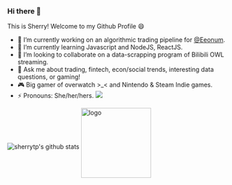 ### Hi there 👋
This is Sherry! Welcome to my Github Profile 😄

- 🔭 I’m currently working on an algorithmic trading pipeline for [@Eeonum](https://github.com/Eeonum). 
- 🌱 I’m currently learning Javascript and NodeJS, ReactJS. 
- 👯 I’m looking to collaborate on a data-scrapping program of Bilibili OWL streaming. 
- 💬 Ask me about trading, fintech, econ/social trends, interesting data questions, or gaming! 
- 🎮 Big gamer of overwatch >_< and Nintendo & Steam Indie games. 
- ⚡ Pronouns: She/her/hers.   ![](https://img.shields.io/badge/Kaggle-110%20Upvotes-blue)

![sherrytp's github stats](https://github-readme-stats.vercel.app/api?username=sherrytp&show_icons=true)
<img src="https://github-profile-trophy.vercel.app/?username=sherrytp&theme=dracula&column=7" alt="logo" height="160" align="center" style="margin: auto; margin-bottom: 20px;" />
<!--
**sherrytp/sherrytp** is a ✨ _special_ ✨ repository because its `README.md` (this file) appears on your GitHub profile.
Here are some ideas to get you started:
- 🤔 I’m looking for help with ...
- 😄 Fun fact: ...
[![Top Languages](https://github-readme-stats.vercel.app/api/top-langs/?username=sherrytp)
